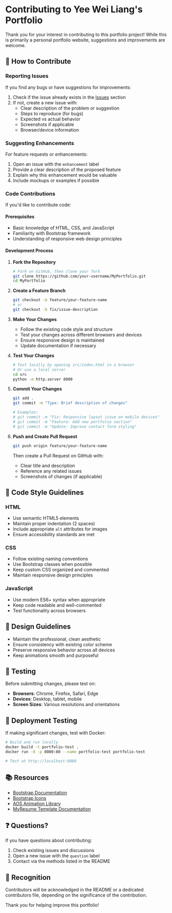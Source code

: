 # Contributing to Yee Wei Liang's Portfolio

Thank you for your interest in contributing to this portfolio project! While this is primarily a personal portfolio website, suggestions and improvements are welcome.

## 🤝 How to Contribute

### Reporting Issues

If you find any bugs or have suggestions for improvements:

1. Check if the issue already exists in the [Issues](https://github.com/yeewliang/MyPortfolio/issues) section
2. If not, create a new issue with:
   - Clear description of the problem or suggestion
   - Steps to reproduce (for bugs)
   - Expected vs actual behavior
   - Screenshots if applicable
   - Browser/device information

### Suggesting Enhancements

For feature requests or enhancements:

1. Open an issue with the `enhancement` label
2. Provide a clear description of the proposed feature
3. Explain why this enhancement would be valuable
4. Include mockups or examples if possible

### Code Contributions

If you'd like to contribute code:

#### Prerequisites

- Basic knowledge of HTML, CSS, and JavaScript
- Familiarity with Bootstrap framework
- Understanding of responsive web design principles

#### Development Process

1. **Fork the Repository**
   ```bash
   # Fork on GitHub, then clone your fork
   git clone https://github.com/your-username/MyPortfolio.git
   cd MyPortfolio
   ```

2. **Create a Feature Branch**
   ```bash
   git checkout -b feature/your-feature-name
   # or
   git checkout -b fix/issue-description
   ```

3. **Make Your Changes**
   - Follow the existing code style and structure
   - Test your changes across different browsers and devices
   - Ensure responsive design is maintained
   - Update documentation if necessary

4. **Test Your Changes**
   ```bash
   # Test locally by opening src/index.html in a browser
   # Or use a local server
   cd src
   python -m http.server 8000
   ```

5. **Commit Your Changes**
   ```bash
   git add .
   git commit -m "Type: Brief description of changes"
   
   # Examples:
   # git commit -m "Fix: Responsive layout issue on mobile devices"
   # git commit -m "Feature: Add new portfolio section"
   # git commit -m "Update: Improve contact form styling"
   ```

6. **Push and Create Pull Request**
   ```bash
   git push origin feature/your-feature-name
   ```
   Then create a Pull Request on GitHub with:
   - Clear title and description
   - Reference any related issues
   - Screenshots of changes (if applicable)

## 📝 Code Style Guidelines

### HTML
- Use semantic HTML5 elements
- Maintain proper indentation (2 spaces)
- Include appropriate `alt` attributes for images
- Ensure accessibility standards are met

### CSS
- Follow existing naming conventions
- Use Bootstrap classes when possible
- Keep custom CSS organized and commented
- Maintain responsive design principles

### JavaScript
- Use modern ES6+ syntax when appropriate
- Keep code readable and well-commented
- Test functionality across browsers

## 🎨 Design Guidelines

- Maintain the professional, clean aesthetic
- Ensure consistency with existing color scheme
- Preserve responsive behavior across all devices
- Keep animations smooth and purposeful

## 📱 Testing

Before submitting changes, please test on:

- **Browsers**: Chrome, Firefox, Safari, Edge
- **Devices**: Desktop, tablet, mobile
- **Screen Sizes**: Various resolutions and orientations

## 🚀 Deployment Testing

If making significant changes, test with Docker:

```bash
# Build and run locally
docker build -t portfolio-test .
docker run -d -p 8080:80 --name portfolio-test portfolio-test

# Test at http://localhost:8080
```

## 📚 Resources

- [Bootstrap Documentation](https://getbootstrap.com/docs/)
- [Bootstrap Icons](https://icons.getbootstrap.com/)
- [AOS Animation Library](https://michalsnik.github.io/aos/)
- [MyResume Template Documentation](https://bootstrapmade.com/free-html-bootstrap-template-my-resume/)

## ❓ Questions?

If you have questions about contributing:

1. Check existing issues and discussions
2. Open a new issue with the `question` label
3. Contact via the methods listed in the README

## 🙏 Recognition

Contributors will be acknowledged in the README or a dedicated contributors file, depending on the significance of the contribution.

Thank you for helping improve this portfolio!